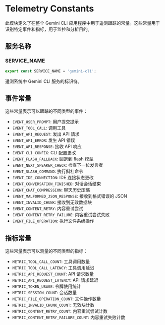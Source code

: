 # Telemetry Constants

此模块定义了在整个 Gemini CLI 应用程序中用于遥测跟踪的常量。这些常量用于识别特定事件和指标，用于监控和分析目的。

## 服务名称

### SERVICE_NAME
```ts
export const SERVICE_NAME = 'gemini-cli';
```
遥测系统中 Gemini CLI 服务的标识符。

## 事件常量

这些常量表示可以跟踪的不同类型的事件：

- `EVENT_USER_PROMPT`: 用户提交提示
- `EVENT_TOOL_CALL`: 调用工具
- `EVENT_API_REQUEST`: 发出 API 请求
- `EVENT_API_ERROR`: 发生 API 错误
- `EVENT_API_RESPONSE`: 接收 API 响应
- `EVENT_CLI_CONFIG`: CLI 配置更改
- `EVENT_FLASH_FALLBACK`: 回退到 flash 模型
- `EVENT_NEXT_SPEAKER_CHECK`: 检查下一位发言者
- `EVENT_SLASH_COMMAND`: 执行斜杠命令
- `EVENT_IDE_CONNECTION`: IDE 连接状态更改
- `EVENT_CONVERSATION_FINISHED`: 对话会话结束
- `EVENT_CHAT_COMPRESSION`: 聊天历史压缩
- `EVENT_MALFORMED_JSON_RESPONSE`: 接收到格式错误的 JSON
- `EVENT_INVALID_CHUNK`: 接收到无效数据块
- `EVENT_CONTENT_RETRY`: 内容重试尝试
- `EVENT_CONTENT_RETRY_FAILURE`: 内容重试尝试失败
- `EVENT_FILE_OPERATION`: 执行文件系统操作

## 指标常量

这些常量表示可以测量的不同类型的指标：

- `METRIC_TOOL_CALL_COUNT`: 工具调用数量
- `METRIC_TOOL_CALL_LATENCY`: 工具调用延迟
- `METRIC_API_REQUEST_COUNT`: API 请求数量
- `METRIC_API_REQUEST_LATENCY`: API 请求延迟
- `METRIC_TOKEN_USAGE`: 令牌使用统计
- `METRIC_SESSION_COUNT`: 会话数量
- `METRIC_FILE_OPERATION_COUNT`: 文件操作数量
- `METRIC_INVALID_CHUNK_COUNT`: 无效块计数
- `METRIC_CONTENT_RETRY_COUNT`: 内容重试尝试计数
- `METRIC_CONTENT_RETRY_FAILURE_COUNT`: 内容重试失败计数